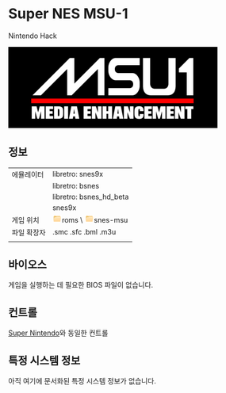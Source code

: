 # Super NES MSU-1
Nintendo Hack

![](./title.png)


## 정보

|||
|---|---|
| 에뮬레이터 | libretro: snes9x |
|           | libretro: bsnes |
|           | libretro: bsnes_hd_beta |
|           | snes9x |
| 게임 위치 | ![](./../../icon.png)roms \ ![](./../../icon.png)snes-msu |
| 파일 확장자 | .smc .sfc .bml .m3u |
|||


## 바이오스

게임을 실행하는 데 필요한 BIOS 파일이 없습니다.


## 컨트롤

[Super Nintendo](https://github.com/kokily/retrobat-guide/tree/main/04-System-Emulators/02-Supported%20Game%20Systems/01-Game%20Consoles/15-Nintendo%20(game%20consoles)/04-Super%20Nintendo%20Entertainment%20System%20-%20Super%20Famicom#컨트롤)와 동일한 컨트롤


## 특정 시스템 정보

아직 여기에 문서화된 특정 시스템 정보가 없습니다.